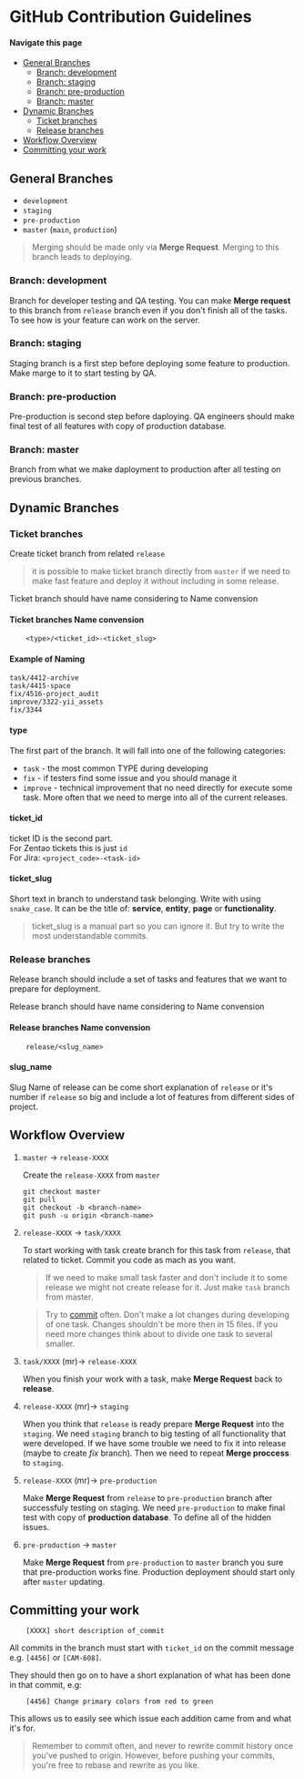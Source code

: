 # GitHub Contribution Guidelines

#### Navigate this page
- [General Branches](#general-branches)
  - [Branch: development](#branch-development)
  - [Branch: staging](#branch-staging)
  - [Branch: pre-production](#branch-pre-production)
  - [Branch: master](#branch-master)
- [Dynamic Branches](#dynamic-branches)
  - [Ticket branches](#ticket-branches)
  - [Release branches](#release-branches)
- [Workflow Overview](#workflow-overview)
- [Committing your work](#committing-your-work)





## General Branches
- `development`
- `staging`
- `pre-production`
- `master` (`main`, `production`)

> Merging should be made only via **Merge Request**.
> Merging to this branch leads to deploying.

### Branch: development
Branch for developer testing and QA testing. You can make **Merge request** to this branch from `release` branch even if you don't finish all of the tasks. To see how is your feature can work on the server.

### Branch: staging
Staging branch is a first step before deploying some feature to production.
Make marge to it to start testing by QA.

### Branch: pre-production
Pre-production is second step before daploying. QA engineers should make final test of all features with copy of production database.

### Branch: master
Branch from what we make daployment to production after all testing on previous branches.





## Dynamic Branches

### Ticket branches
Create ticket branch from related `release` 

> it is possible to make ticket branch directly from `master` if we need to make fast feature and deploy it without including in some release.

Ticket branch should have name considering to Name convension

#### Ticket branches Name convension
```
    <type>/<ticket_id>-<ticket_slug>
```

#### Example of Naming
```
task/4412-archive
task/4415-space
fix/4516-project_audit
improve/3322-yii_assets
fix/3344
```

#### type
The first part of the branch. It will fall into one of the following categories:
- `task` - the most common TYPE during developing
- `fix` - if testers find some issue and you should manage it
- `improve` - technical improvement that no need directly for execute some task. More often that we need to merge into all of the current releases.

#### ticket_id
ticket ID is the second part.<br />
For Zentao tickets this is just `id`<br />
For Jira: `<project_code>-<task-id>`

#### ticket_slug
Short text in branch to understand task belonging. Write with using `snake_case`. It can be the title of: **service**, **entity**, **page** or **functionality**. 

> ticket_slug is a manual part so you can ignore it. But try to write the most understandable commits.



### Release branches
Release branch should include a set of tasks and features that we want to prepare for deployment.

Release branch should have name considering to Name convension

#### Release branches Name convension
```
    release/<slug_name>
```

#### slug_name
Slug Name of release can be come short explanation of `release` or it's number if `release` so big and include a lot of features from different sides of project.





## Workflow Overview

1. `master` -> `release-XXXX`

    Create the `release-XXXX` from `master`
    
    ```
    git checkout master
    git pull
    git checkout -b <branch-name>
    git push -u origin <branch-name>
    ```


2. `release-XXXX` -> `task/XXXX`

    To start working with task create branch for this task from `release`, that related to ticket. Commit you code as mach as you want. 
    
    > If we need to make small task faster and don't include it to some release we might not create release for it. Just make `task` branch from master.

    > Try to [commit](#committing-your-work) often. Don't make a lot changes during developing of one task. Changes shouldn't be more then in 15 files. If you need more changes think about to divide one task to several smaller.


3. `task/XXXX` (mr)-> `release-XXXX`

    When you finish your work with a task, make **Merge Request** back to **release**.


4. `release-XXXX` (mr)-> `staging`

    When you think that `release` is ready prepare **Merge Request** into the `staging`. 
    We need `staging` branch to big testing of all functionality that were developed. If we have some trouble we need to fix it into release (maybe to create *fix* branch). Then we need to repeat **Merge proccess** to `staging`. 


5. `release-XXXX` (mr)-> `pre-production`

    Make **Merge Request** from `release` to `pre-production` branch after successfuly testing on staging. 
    We need `pre-production` to make final test with copy of **production database**. To define all of the hidden issues.


6. `pre-production` -> `master`

    Make **Merge Request** from `pre-production` to `master` branch you sure that pre-production works fine. Production deployment should start only after `master` updating.





## Committing your work
```
    [XXXX] short description of_commit
```

All commits in the branch must start with `ticket_id` on the commit message
e.g. `[4456]` or `[CAM-608]`.

They should then go on to have a short explanation of what has been done in
that commit, e.g:
```
    [4456] Change primary colors from red to green
```

This allows us to easily see which issue each addition came from and what it's
for.

> Remember to commit often, and never to rewrite commit history once you've pushed
> to origin. However, before pushing your commits, you're free to rebase and
> rewrite as you like.

